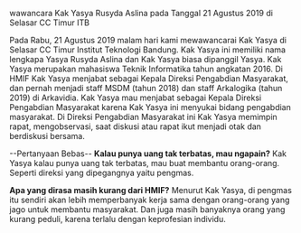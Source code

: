 wawancara Kak Yasya Rusyda Aslina pada Tanggal 21 Agustus 2019 di Selasar CC Timur ITB

Pada Rabu, 21 Agustus 2019 malam hari kami mewawancarai Kak Yasya di Selasar CC Timur Institut Teknologi Bandung. Kak Yasya ini memiliki nama lengkapa Yasya Rusyda Aslina dan Kak Yasya biasa dipanggil Yasya. Kak Yasya merupakan mahasiswa Teknik Informatika tahun angkatan 2016. Di HMIF Kak Yasya menjabat sebagai Kepala Direksi Pengabdian Masyarakat, dan pernah menjadi staff MSDM (tahun 2018) dan staff Arkalogika (tahun 2019) di Arkavidia. Kak Yasya mau menjabat sebagai Kepala Direksi Pengabdian Masyarakat karena Kak Yasya ini menyukai bidang pengabdian masyarakat. Di Direksi Pengabdian Masyarakat ini Kak Yasya memimpin rapat, mengobservasi, saat diskusi atau rapat ikut menjadi otak dan berdiskusi bersama.









--Pertanyaan Bebas--
**Kalau punya uang tak terbatas, mau ngapain?**
Kak Yasya kalau punya uang tak terbatas, mau buat membantu orang-orang. Seperti direksi yang dipegangnya yaitu pengmas.

**Apa yang dirasa masih kurang dari HMIF?**
Menurut Kak Yasya, di pengmas itu sendiri akan lebih memperbanyak kerja sama dengan orang-orang yang jago untuk membantu masyarakat. Dan juga masih banyaknya orang yang kurang peduli, karena terlalu dengan keprofesian individu.
